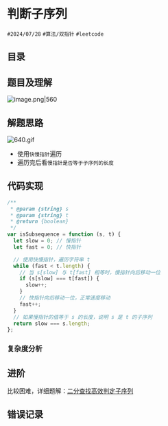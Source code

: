 
# 判断子序列


`#2024/07/28` `#算法/双指针`  `#leetcode` 


## 目录
<!-- toc -->
 ## 题目及理解 

![image.png|560](https://832-1310531898.cos.ap-beijing.myqcloud.com/100200a42cdfb5c4b386f9fa25baf3b1.png)

## 解题思路

![640.gif](https://832-1310531898.cos.ap-beijing.myqcloud.com/fd27ca36abe5b0ffbc24048d5e39f11e.gif)

- 使用`快慢指针`遍历
- 遍历完后看`慢指针是否等于子序列的长度`

## 代码实现

```javascript
/**
 * @param {string} s
 * @param {string} t
 * @return {boolean}
 */
var isSubsequence = function (s, t) {
  let slow = 0; // 慢指针
  let fast = 0; // 快指针

  // 使用快慢指针，遍历字符串 t
  while (fast < t.length) {
    // 当 s[slow] 与 t[fast] 相等时，慢指针向后移动一位
    if (s[slow] === t[fast]) {
      slow++;
    }
    // 快指针向后移动一位，正常速度移动
    fast++;
  }
  // 如果慢指针的值等于 s 的长度，说明 s 是 t 的子序列
  return slow === s.length;
};

```

### 复杂度分析

## 进阶

比较困难，详细题解：[二分查找高效判定子序列](https://labuladong.online/algo/frequency-interview/binary-search-subsequence/)

## 错误记录

